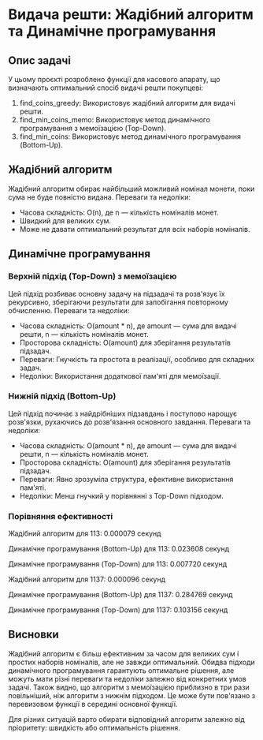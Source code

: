 # Видача решти: Жадібний алгоритм та Динамічне програмування

## Опис задачі

У цьому проєкті розроблено функції для касового апарату, що визначають оптимальний спосіб видачі решти покупцеві:
1. find_coins_greedy: Використовує жадібний алгоритм для видачі решти.
2. find_min_coins_memo: Використовує метод динамічного програмування з мемоїзацією (Top-Down).
3. find_min_coins: Використовує метод динамічного програмування (Bottom-Up).

## Жадібний алгоритм

Жадібний алгоритм обирає найбільший можливий номінал монети, поки сума не буде повністю видана. Переваги та недоліки:

- Часова складність: O(n), де n — кількість номіналів монет.
- Швидкий для великих сум.
- Може не давати оптимальний результат для всіх наборів номіналів.

## Динамічне програмування

### Верхній підхід (Top-Down) з мемоїзацією

Цей підхід розбиває основну задачу на підзадачі та розв'язує їх рекурсивно, зберігаючи результати для запобігання повторному обчисленню. Переваги та недоліки:

- Часова складність: O(amount * n), де amount — сума для видачі решти, n — кількість номіналів монет.
- Просторова складність: O(amount) для зберігання результатів підзадач.
- Переваги: Гнучкість та простота в реалізації, особливо для складних задач.
- Недоліки: Використання додаткової пам'яті для мемоїзації.

### Нижній підхід (Bottom-Up)

Цей підхід починає з найдрібніших підзавдань і поступово нарощує розв'язки, рухаючись до розв'язання основного завдання. Переваги та недоліки:

- Часова складність: O(amount * n), де amount — сума для видачі решти, n — кількість номіналів монет.
- Просторова складність: O(amount) для зберігання результатів підзадач.
- Переваги: Явно зрозуміла структура, ефективне використання пам'яті.
- Недоліки: Менш гнучкий у порівнянні з Top-Down підходом.

### Порівняння ефективності
Жадібний алгоритм для 113: 0.000079 секунд

Динамічне програмування (Bottom-Up) для 113: 0.023608 секунд

Динамічне програмування (Top-Down) для 113: 0.007720 секунд


Жадібний алгоритм для 1137: 0.000096 секунд

Динамічне програмування (Bottom-Up) для 1137: 0.284769 секунд

Динамічне програмування (Top-Down) для 1137: 0.103156 секунд


## Висновки

Жадібний алгоритм є більш ефективним за часом для великих сум і простих наборів номіналів, але не завжди оптимальний. 
Обидва підходи динамічного програмування гарантують оптимальне рішення, але можуть мати різні переваги та недоліки залежно від конкретних умов задачі.
Також видно, що алгоритм з мемоїзацією приблизно в три рази повільніший, ніж алгоритм з нижнім підходом. Це може бути пов'язано з перевизовом функції в середині основної функції.

Для різних ситуацій варто обирати відповідний алгоритм залежно від пріоритету: швидкість або оптимальність рішення.
